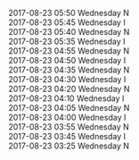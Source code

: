 2017-08-23 05:50 Wednesday  N  
2017-08-23 05:45 Wednesday  I  
2017-08-23 05:40 Wednesday  N  
2017-08-23 05:35 Wednesday  I  
2017-08-23 04:55 Wednesday  N  
2017-08-23 04:50 Wednesday  I  
2017-08-23 04:35 Wednesday  N  
2017-08-23 04:30 Wednesday  I  
2017-08-23 04:20 Wednesday  N  
2017-08-23 04:10 Wednesday  I  
2017-08-23 04:05 Wednesday  N  
2017-08-23 04:00 Wednesday  I  
2017-08-23 03:55 Wednesday  N  
2017-08-23 03:45 Wednesday  I  
2017-08-23 03:25 Wednesday  N  
